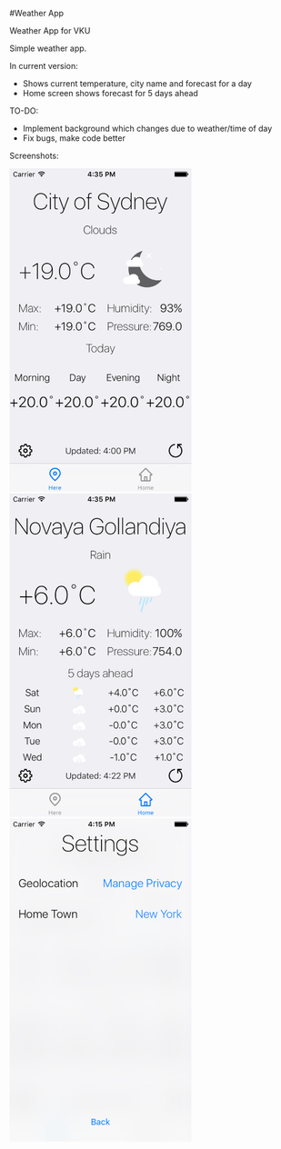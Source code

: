 #Weather App

Weather App for VKU

Simple weather app.

In current version:
 * Shows current temperature, city name and forecast for a day
 * Home screen shows forecast for 5 days ahead
 
TO-DO:
  * Implement background which changes due to weather/time of day
  * Fix bugs, make code better
  
  
Screenshots:

<img src="https://github.com/La1c/WeatherApp/blob/master/screenshot1.png?raw=true" width="320">
<img src="https://github.com/La1c/WeatherApp/blob/master/screenshot2.png?raw=true" width="320">
<img src="https://github.com/La1c/WeatherApp/blob/master/screenshot3.png?raw=true" width="320">
